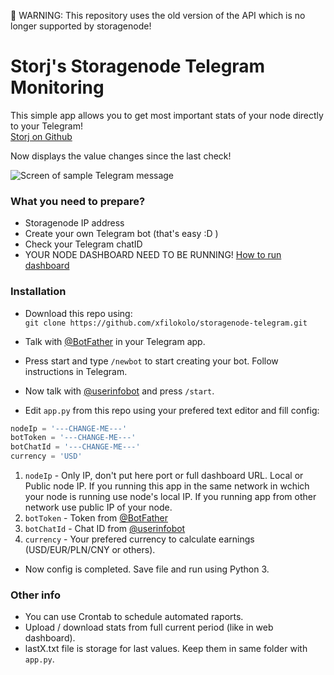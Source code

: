 &#x1F534; WARNING: This repository uses the old version of the API which is no longer supported by storagenode!
# Storj's Storagenode Telegram Monitoring
This simple app allows you to get most important stats of your node directly to your Telegram! <br>
[Storj on Github](https://github.com/storj/storj)

Now displays the value changes since the last check!

![Screen of sample Telegram message](https://i.imgur.com/Hyq4IEq.png)

### What you need to prepare?
- Storagenode IP address
- Create your own Telegram bot (that's easy :D )
- Check your Telegram chatID
- YOUR NODE DASHBOARD NEED TO BE RUNNING! [How to run dashboard](https://documentation.storj.io/setup/cli/dashboard)

### Installation 
- Download this repo using: <br>
```git clone https://github.com/xfilokolo/storagenode-telegram.git```

- Talk with [@BotFather](https://t.me/BotFather) in your Telegram app.

- Press start and type `/newbot` to start creating your bot. Follow instructions in Telegram.

- Now talk with [@userinfobot](https://t.me/userinfobot) and press `/start`.

- Edit `app.py` from this repo using your prefered text editor and fill config:
```python
nodeIp = '---CHANGE-ME---'
botToken = '---CHANGE-ME---'
botChatId = '---CHANGE-ME---'
currency = 'USD'
```
1. `nodeIp` - Only IP, don't put here port or full dashboard URL. Local or Public node IP. If you running this app in the same network in wchich your node is running use node's local IP. If you running app from other network use public IP of your node.
2. `botToken` - Token from [@BotFather](https://t.me/BotFather)
3. `botChatId` - Chat ID from [@userinfobot](https://t.me/userinfobot)
4. `currency` - Your prefered currency to calculate earnings (USD/EUR/PLN/CNY or others). 

- Now config is completed. Save file and run using Python 3.

### Other info
- You can use Crontab to schedule automated raports. 
- Upload / download stats from full current period (like in web dashboard).
- lastX.txt file is storage for last values. Keep them in same folder with `app.py`.
